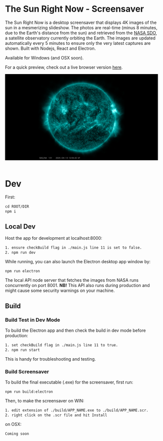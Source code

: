 # The Sun Right Now - Screensaver

The Sun Right Now is a desktop screensaver that displays 4K images of the sun in a mesmerizing slideshow. The photos are real-time (minus 8 minutes, due to the Earth's distance from the sun) and retrieved from the [NASA SDO](https://sdo.gsfc.nasa.gov/), a satellite observatory currently orbiting the Earth. The images are updated automatically every 5 minutes to ensure only the very latest captures are shown. Built with Nodejs, React and Electron. 

Available for Windows (and OSX soon).

For a quick preview, check out a live browser version [here](https://aleksati.net/thesunrightnow-preview).

<div align="left">
 <img src="./public/pic.png">
</div>
</br>

# Dev

First:
```
cd ROOT/DIR
npm i
```

## Local Dev

Host the app for development at localhost:8000:
```
1. ensure checkBuild flag in ./main.js line 11 is set to false.
2. npm run dev
```

While running, you can also launch the Electron desktop app window by:
```
npm run electron
```

The local API node server that fetches the images from NASA runs concurrently on port 8001. **NB!** This API also runs during production and might cause some security warnings on your machine.  

## Build

### Build Test in Dev Mode
To build the Electron app and then check the build in dev mode before production: 
```
1. set checkBuild flag in ./main.js line 11 to true.
2. npm run start
```
This is handy for troubleshooting and testing.


### Build Screensaver
To build the final executable (.exe) for the screensaver, first run:
```
npm run build:electron
```
Then, to make the screensaver on WIN: 
```
1. edit extension of ./build/APP_NAME.exe to ./build/APP_NAME.scr.
2. right click on the .scr file and hit Install 
```
on OSX:
```
Coming soon
```

<!-- 
For package.json when Mac build

  "build": {
    "appId": "the-sun-right-now-screensaver",
    "productName": "The Sun Right Now",
    "files": [
      "dist/**/*",
      "main.js",
      "api.mjs"
    ],
    "directories": {
      "output": "build"
    },
    "win": {
      "target": "portable"
    },
    "mac": {
      "target": [
        "dmg"
      ],
      "arch": [
        "x64",
        "arm64"
      ],
      "identity": null,
      "hardenedRuntime": true,
      "category": "public.app-category.utilities"
    },
    "dmg": {
      "contents": [
        {
          "x": 130,
          "y": 220
        },
        {
          "x": 410,
          "y": 220,
          "type": "link",
          "path": "/Applications"
        }
      ]
    },
    "linux": null
  },


    WINDOWS:
      },
  "build": {
    "appId": "the-sun-right-now-screensaver",
    "productName": "The Sun Right Now",
    "files": [
      "dist/**/*",
      "main.js",
      "api.mjs"
    ],
    "directories": {
      "output": "build"
    },
    "win": {
      "target": "portable"
    },
    "mac": null,
    "linux": null
  },
    -->

